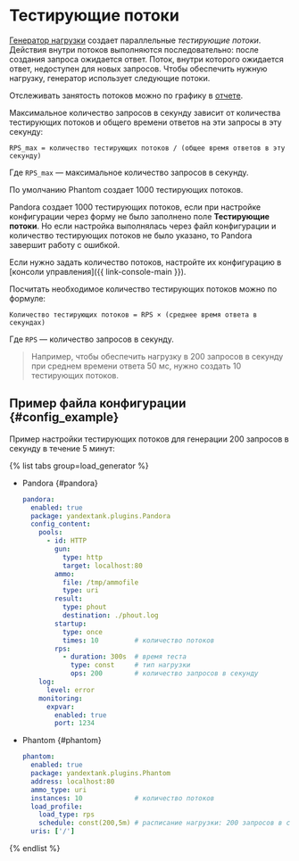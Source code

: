 # Тестирующие потоки

[Генератор нагрузки](load-generator.md) создает параллельные _тестирующие потоки_. Действия внутри потоков выполняются последовательно: после создания запроса ожидается ответ. Поток, внутри которого ожидается ответ, недоступен для новых запросов. Чтобы обеспечить нужную нагрузку, генератор использует следующие потоки.

Отслеживать занятость потоков можно по графику в [отчете](reports.md).

Максимальное количество запросов в секунду зависит от количества тестирующих потоков и общего времени ответов на эти запросы в эту секунду:

   ```
   RPS_max = количество тестирующих потоков / (общее время ответов в эту секунду)
   ```

   Где `RPS_max` — максимальное количество запросов в секунду.

По умолчанию Phantom создает 1000 тестирующих потоков.

Pandora создает 1000 тестирующих потоков, если при настройке конфигурации через форму не было заполнено поле **Тестирующие потоки**. Но если настройка выполнялась через файл конфигурации и количество тестирующих потоков не было указано, то Pandora завершит работу с ошибкой.

Если нужно задать количество потоков, настройте их конфигурацию в [консоли управления]({{ link-console-main }}).

Посчитать необходимое количество тестирующих потоков можно по формуле:

   ```
   Количество тестирующих потоков = RPS × (среднее время ответа в секундах)
   ```

   Где `RPS` — количество запросов в секунду.
   
> Например, чтобы обеспечить нагрузку в 200 запросов в секунду при среднем времени ответа 50 мс, нужно создать 10 тестирующих потоков.

## Пример файла конфигурации {#config_example}

Пример настройки тестирующих потоков для генерации 200 запросов в секунду в течение 5 минут:

{% list tabs group=load_generator %}

- Pandora {#pandora}

    ```yaml
	pandora:
      enabled: true
      package: yandextank.plugins.Pandora
      config_content:
        pools:
          - id: HTTP
            gun:
              type: http
              target: localhost:80
            ammo:
              file: /tmp/ammofile
              type: uri
            result:
              type: phout
              destination: ./phout.log
            startup:
              type: once
              times: 10         # количество потоков
            rps:
              - duration: 300s  # время теста
                type: const     # тип нагрузки
                ops: 200        # количество запросов в секунду
        log:
          level: error
        monitoring:
          expvar:
            enabled: true
            port: 1234
	```

- Phantom {#phantom}

    ```yaml
	phantom:
      enabled: true
      package: yandextank.plugins.Phantom
      address: localhost:80
      ammo_type: uri
      instances: 10             # количество потоков
      load_profile:
        load_type: rps
        schedule: const(200,5m) # расписание нагрузки: 200 запросов в секунду в течение 5 минут
      uris: ['/']
	```
	
{% endlist %}
